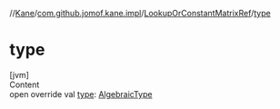 //[Kane](../../index.md)/[com.github.jomof.kane.impl](../index.md)/[LookupOrConstantMatrixRef](index.md)/[type](type.md)



# type  
[jvm]  
Content  
open override val [type](type.md): [AlgebraicType](../../com.github.jomof.kane.impl.types/-algebraic-type/index.md)  



